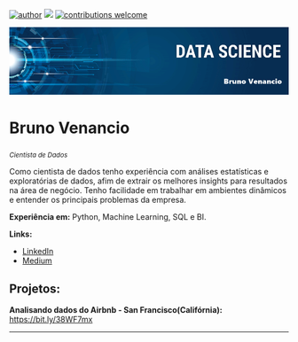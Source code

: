 [![author](https://img.shields.io/badge/bruno-author-yellowgreen)](https://www.linkedin.com/in/bruno-venancio-nas) [![](https://img.shields.io/badge/python-3.7+-blue.svg)](https://www.python.org/downloads/release/python-365/) 
 [![contributions welcome](https://img.shields.io/badge/contributions-welcome-brightgreen.svg?style=flat)](https://github.com/Brunolts01/data_science/issues)

<p align="center">
  <img src="banner.png" 
</p>

# Bruno Venancio
<sub>*Cientista de Dados*</sub>

Como cientista de dados tenho experiência com análises estatísticas e exploratórias de dados, afim de extrair os melhores insights para resultados na área de negócio. Tenho facilidade em trabalhar em ambientes dinâmicos e entender os principais problemas da empresa.
 

**Experiência em:** Python, Machine Learning, SQL e BI.

**Links:**
* [LinkedIn](https://www.linkedin.com/in/bruno-venancio-nas)
* [Medium](https://medium.com/@bruno.venancio)


## Projetos:

**Analisando dados do Airbnb - San Francisco(Califórnia):** https://bit.ly/38WF7mx




---





